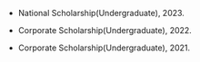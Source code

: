 - National Scholarship(Undergraduate), 2023.

- Corporate Scholarship(Undergraduate), 2022.

- Corporate Scholarship(Undergraduate), 2021.